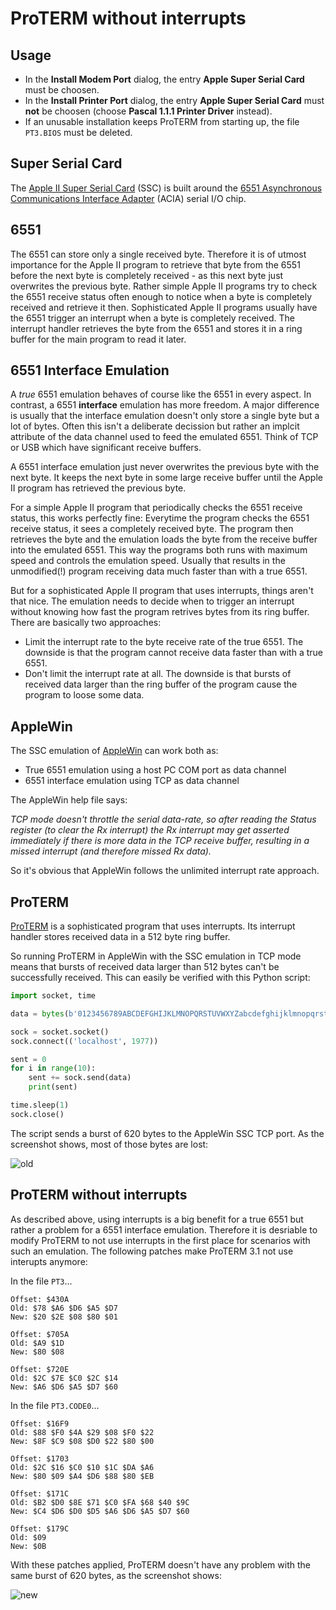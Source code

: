 # ProTERM without interrupts

## Usage

* In the __Install Modem Port__ dialog, the entry __Apple Super Serial Card__ must be choosen.
* In the __Install Printer Port__ dialog, the entry __Apple Super Serial Card__ must __not__ be choosen (choose __Pascal 1.1.1 Printer Driver__ instead).
* If an unusable installation keeps ProTERM from starting up, the file `PT3.BIOS` must be deleted.

## Super Serial Card

The [Apple II Super Serial Card](https://en.wikipedia.org/wiki/Apple_II_serial_cards#Super_Serial_Card_(Apple_Computer)) (SSC) is built around the [6551 Asynchronous Communications Interface Adapter](https://en.wikipedia.org/wiki/MOS_Technology_6551) (ACIA) serial I/O chip.

## 6551

The 6551 can store only a single received byte.
Therefore it is of utmost importance for the Apple II program to retrieve that byte from the 6551 before the next byte is completely received - as this next byte just overwrites the previous byte.
Rather simple Apple II programs try to check the 6551 receive status often enough to notice when a byte is completely received and retrieve it then.
Sophisticated Apple II programs usually have the 6551 trigger an interrupt when a byte is completely received.
The interrupt handler retrieves the byte from the 6551 and stores it in a ring buffer for the main program to read it later.

## 6551 Interface Emulation

A _true_ 6551 emulation behaves of course like the 6551 in every aspect.
In contrast, a 6551 __interface__ emulation has more freedom.
A major difference is usually that the interface emulation doesn't only store a single byte but a lot of bytes.
Often this isn't a deliberate decission but rather an implcit attribute of the data channel used to feed the emulated 6551.
Think of TCP or USB which have significant receive buffers.

A 6551 interface emulation just never overwrites the previous byte with the next byte.
It keeps the next byte in some large receive buffer until the Apple II program has retrieved the previous byte.

For a simple Apple II program that periodically checks the 6551 receive status, this works perfectly fine:
Everytime the program checks the 6551 receive status, it sees a completely received byte.
The program then retrieves the byte and the emulation loads the byte from the receive buffer into the emulated 6551.
This way the programs both runs with maximum speed and controls the emulation speed.
Usually that results in the unmodified(!) program receiving data much faster than with a true 6551.

But for a sophisticated Apple II program that uses interrupts, things aren't that nice.
The emulation needs to decide when to trigger an interrupt without knowing how fast the program retrives bytes from its ring buffer.
There are basically two approaches:
* Limit the interrupt rate to the byte receive rate of the true 6551.
The downside is that the program cannot receive data faster than with a true 6551.
* Don't limit the interrupt rate at all.
The downside is that bursts of received data larger than the ring buffer of the program cause the program to loose some data.

## AppleWin

The SSC emulation of [AppleWin](https://en.wikipedia.org/wiki/AppleWin) can work both as:
* True 6551 emulation using a host PC COM port as data channel
* 6551 interface emulation using TCP as data channel

The AppleWin help file says: 

_TCP mode doesn't throttle the serial data-rate, so after reading the Status register (to clear the Rx interrupt) the Rx interrupt may get asserted immediately if there is more data in the TCP receive buffer, resulting in a missed interrupt (and therefore missed Rx data)._

So it's obvious that AppleWin follows the unlimited interrupt rate approach.

## ProTERM

[ProTERM](https://en.wikipedia.org/wiki/ProTERM) is a sophisticated program that uses interrupts. Its interrupt handler stores received data in a 512 byte ring buffer.

So running ProTERM in AppleWin with the SSC emulation in TCP mode means that bursts of received data larger than 512 bytes can't be successfully received.
This can easily be verified with this Python script:

```python
import socket, time

data = bytes(b'0123456789ABCDEFGHIJKLMNOPQRSTUVWXYZabcdefghijklmnopqrstuvwxyz')

sock = socket.socket()
sock.connect(('localhost', 1977))

sent = 0
for i in range(10):
    sent += sock.send(data)
    print(sent)

time.sleep(1)
sock.close()
```

The script sends a burst of 620 bytes to the AppleWin SSC TCP port.
As the screenshot shows, most of those bytes are lost:

![old](https://github.com/oliverschmidt/ProTERM/assets/2664009/77bcad15-e4e1-44f6-b940-4dc14a230f12)

## ProTERM without interrupts

As described above, using interrupts is a big benefit for a true 6551 but rather a problem for a 6551 interface emulation.
Therefore it is desriable to modify ProTERM to not use interrupts in the first place for scenarios with such an emulation.
The following patches make ProTERM 3.1 not use interupts anymore:

In the file `PT3`...
```
Offset: $430A
Old: $78 $A6 $D6 $A5 $D7
New: $20 $2E $08 $80 $01

Offset: $705A
Old: $A9 $1D
New: $80 $08

Offset: $720E
Old: $2C $7E $C0 $2C $14
New: $A6 $D6 $A5 $D7 $60
```

In the file `PT3.CODE0`...
```
Offset: $16F9
Old: $88 $F0 $4A $29 $08 $F0 $22
New: $8F $C9 $08 $D0 $22 $80 $00

Offset: $1703
Old: $2C $16 $C0 $10 $1C $DA $A6
New: $80 $09 $A4 $D6 $88 $80 $EB

Offset: $171C
Old: $B2 $D0 $8E $71 $C0 $FA $68 $40 $9C
New: $C4 $D6 $D0 $D5 $A6 $D6 $A5 $D7 $60

Offset: $179C
Old: $09
New: $0B
```

With these patches applied, ProTERM doesn't have any problem with the same burst of 620 bytes, as the screenshot shows:

![new](https://github.com/oliverschmidt/ProTERM/assets/2664009/e73611c1-fe82-45fc-ab1c-bb210e30ff06)

